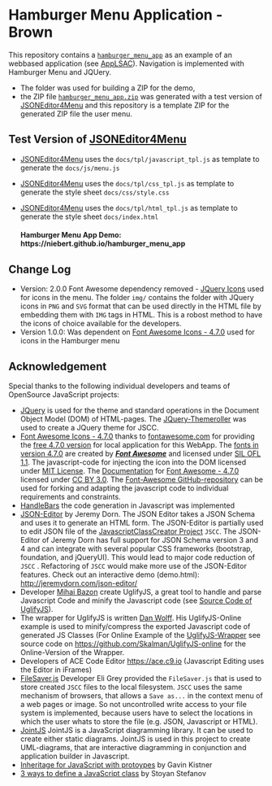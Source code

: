 # Hamburger Menu Application -  Brown
This repository contains a [`hamburger_menu_app`](https://niebert.github.io/hamburger_menu_app) as an example of an webbased application (see [AppLSAC](https://en.wikiversity.org/wiki/WebApps_with_LocalStorage_and_AppCache)). Navigation is implemented with Hamburger Menu and JQUery.
* The folder was used for building a ZIP for the demo,
* the ZIP file [`hamburger_menu_app.zip`](https://github.com/niebert/hamburger_menu_app/archive/master.zip) was generated with a test version of [JSONEditor4Menu](https://niebert.github.io/JSONEditor4Menu) and this repository is a template ZIP for the generated ZIP file the user menu.

## Test Version of [JSONEditor4Menu](https://niebert.github.io/JSONEditor4Menu)
* [JSONEditor4Menu](https://niebert.github.io/JSONEditor4Menu) uses the `docs/tpl/javascript_tpl.js` as template to generate the  `docs/js/menu.js`
* [JSONEditor4Menu](https://niebert.github.io/JSONEditor4Menu) uses the `docs/tpl/css_tpl.js` as template to generate the  style sheet `docs/css/style.css`
* [JSONEditor4Menu](https://niebert.github.io/JSONEditor4Menu) uses the `docs/tpl/html_tpl.js` as template to generate the  style sheet `docs/index.html`


   <h4>Hamburger Menu App Demo: https://niebert.github.io/hamburger_menu_app </h4>


## Change Log
* Version: 2.0.0 Font Awesome dependency removed - [JQuery Icons](https://jqueryui.com) used for icons in the menu. The folder `img/` contains the folder with JQuery icons in `PNG` and `SVG` format that can be used directly in the HTML file by embedding them with `IMG` tags in HTML. This is a robost method to have the icons of choice available for the developers. 
* Version 1.0.0: Was dependent on [Font Awesome Icons - 4.7.0](https://fontawesome.com/v4.7.0/icons/) used for icons in the Hamburger menu

## Acknowledgement
Special thanks to the following individual developers and teams of OpenSource JavaScript projects:
* [JQuery](https://jqueryui.com) is used for the theme and standard operations in the Document Object Model (DOM) of HTML-pages. The [JQuery-Themeroller](https://jqueryui.com/themeroller/) was used to create a JQuery theme for JSCC.
* [Font Awesome Icons - 4.7.0](https://fontawesome.com/v4.7.0/icons/) thanks to [fontawesome.com](https://fontawesome.com) for providing the [free 4.7.0 version](https://fontawesome.com/v4.7.0/icons/) for local application for this WebApp. The [fonts in version 4.7.0](https://fontawesome.com/v4.7.0/icons/) are created by ***[Font Awesome](https://fontawesome.com)*** and
licensed under [SIL OFL 1.1](http://scripts.sil.org/OFL). The javascript-code for injecting the icon into the DOM licensed under [MIT License](http://opensource.org/licenses/mit-license.html). The
[Documentation](https://fontawesome.com/v4.7.0/examples/) for [Font Awesome - 4.7.0](https://fontawesome.com/v4.7.0/icons/) licensed under [CC BY 3.0](http://creativecommons.org/licenses/by/3.0/). The [Font-Awesome GitHub-repository](https://github.com/FortAwesome/Font-Awesome) can be used for forking and adapting the javascript code to individual requirements and constraints.
* [HandleBars](http://handlebarsjs.com/) the code generation in Javascript was implemented
* [JSON-Editor](https://github.com/jdorn/json-editor) by Jeremy Dorn. The JSON Editor takes a JSON Schema and uses it to generate an HTML form. The JSON-Editor is partially used to edit JSON file of the [JavascriptClassCreator Project](https://niebert.github.io/JavascriptClassCreator) `JSCC`.
The JSON-Editor of Jeremy Dorn has full support for JSON Schema version 3 and 4 and can integrate with several popular CSS frameworks (bootstrap, foundation, and jQueryUI). This would lead to major code reduction of `JSCC` . Refactoring of `JSCC` would make more use of the JSON-Editor features. Check out an interactive demo (demo.html): http://jeremydorn.com/json-editor/
* Developer [Mihai Bazon](http://lisperator.net/) create UglifyJS, a great tool to handle and parse Javascript Code and minify the Javascript code (see [Source Code of UglifyJS](https://github.com/mishoo/UglifyJS2)).
* The wrapper for UglifyJS is written [Dan Wolff](http://danwolff.se/). His UglifyJS-Online example is used to minify/compress the exported Javascript code of generated JS Classes (For Online Example of the [UglifyJS-Wrapper](https://skalman.github.io/UglifyJS-online/) see source code on https://github.com/Skalman/UglifyJS-online for the Online-Version of the Wrapper.
* Developers of ACE Code Editor https://ace.c9.io (Javascript Editing uses the Editor in iFrames)
* [FileSaver.js](https://github.com/eligrey/FileSaver.js) Developer Eli Grey provided the `FileSaver.js` that is used to store created `JSCC` files to the local filesystem. `JSCC` uses the same mechanism of browsers, that allows a `Save as...` in the context menu of a web pages or image. So not uncontrolled write access to your file system is implemented, because users have to select the locations in which the user whats to store the file (e.g. JSON, Javascript or HTML).
* [JointJS](https://github.com/clientIO/joint) JointJS is a JavaScript diagramming library. It can be used to create either static diagrams. JointJS is used in this project to create UML-diagrams, that are interactive diagramming in conjunction and application builder in Javascript.
* [Inheritage for JavaScript with protoypes](http://phrogz.net/js/classes/OOPinJS2.html) by Gavin Kistner
* [3 ways to define a JavaScript class](https://www.phpied.com/3-ways-to-define-a-javascript-class/) by Stoyan Stefanov
